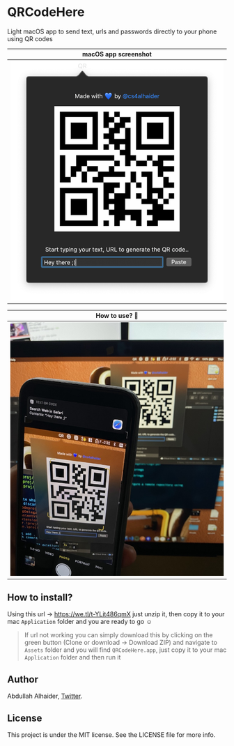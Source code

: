 # QRCodeHere
Light macOS app to send text, urls and passwords directly to your phone using QR codes 


| macOS app screenshot |
| --- |
| ![](Assets/mac_image.png) |

| How to use? 🤕 |
| --- |
| ![](Assets/ios_image.jpg) |


## How to install?
Using this url -> https://we.tl/t-YLit486qmX just unzip it, then copy it to your mac `Application` folder and you are ready to go ☺️

> If url not working you can simply download this by clicking on the green button (Clone or download -> Download ZIP) and navigate to `Assets` folder and you will find `QRCodeHere.app`, just copy it to your mac `Application` folder and then run it 


## Author

Abdullah Alhaider, [Twitter](https://twitter.com/cs4alhaider). 


## License

This project is under the MIT license. See the LICENSE file for more info.
